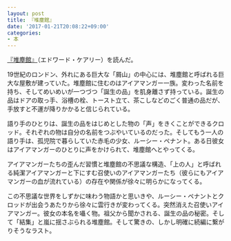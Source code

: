 ```yaml
---
layout: post
title: 『堆塵館』
date: '2017-01-21T20:08:22+09:00'
categories:
- 本
---
```


[『堆塵館』](http://amzn.to/2iWeY7K)（エドワード・ケアリー）を読んだ。

19世紀のロンドン、外れにある巨大な「屑山」の中心には、堆塵館と呼ばれる巨大な屋敷が建っていた。堆塵館に住むのはアイアマンガー一族。変わった名前を持ち、そしてめいめいが一つづつ「誕生の品」を肌身離さず持っている。誕生の品はドアの取っ手、浴槽の栓、トースト立て、茶こしなどのごく普通の品だが、手放すと不運が降りかかると信じられている。

語り手のひとりは、誕生の品をはじめとした物の「声」をきくことができるクロッド。それぞれの物は自分の名前をつぶやいているのだった。そしてもう一人の語り手は、孤児院で暮らしていた赤毛の少女、ルーシー・ペナント。ある日彼女はアイアマンガーのひとりに声をかけられて、堆塵館へとやってくる。

アイアマンガーたちの歪んだ習慣と堆塵館の不思議な構造、「上の人」と呼ばれる純潔アイアマンガーと下にすむ召使いのアイアマンガーたち（彼らにもアイアマンガーの血が流れている）の存在や関係が徐々に明らかになってくる。

この不思議な世界をしずかに味わう物語かと思いきや、ルーシー・ペナントとクロッドが出会うあたりから徐々に雲行きが変わってくる。突然消えた召使いアイアマンガー。彼女の本名を囁く物。祖父から聞かされる、誕生の品の秘密。そして「結集」と嵐に揺さぶられる堆塵館。そして驚きの、しかし明確に続編に繋がりそうなラスト。


